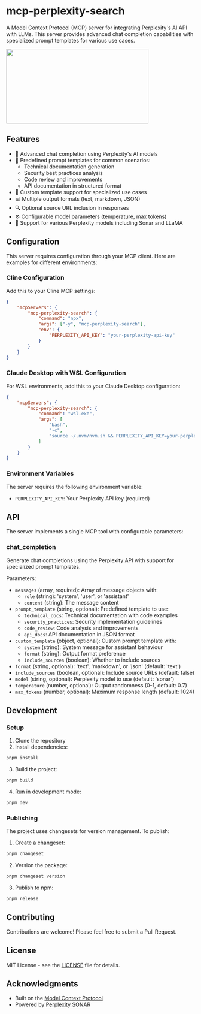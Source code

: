 # mcp-perplexity-search

A Model Context Protocol (MCP) server for integrating Perplexity's AI
API with LLMs. This server provides advanced chat completion
capabilities with specialized prompt templates for various use cases.

<a href="https://glama.ai/mcp/servers/zlqdizpsr9">
  <img width="380" height="200" src="https://glama.ai/mcp/servers/zlqdizpsr9/badge" />
</a>

## Features

- 🤖 Advanced chat completion using Perplexity's AI models
- 📝 Predefined prompt templates for common scenarios:
  - Technical documentation generation
  - Security best practices analysis
  - Code review and improvements
  - API documentation in structured format
- 🎯 Custom template support for specialized use cases
- 📊 Multiple output formats (text, markdown, JSON)
- 🔍 Optional source URL inclusion in responses
- ⚙️ Configurable model parameters (temperature, max tokens)
- 🚀 Support for various Perplexity models including Sonar and LLaMA

## Configuration

This server requires configuration through your MCP client. Here are
examples for different environments:

### Cline Configuration

Add this to your Cline MCP settings:

```json
{
	"mcpServers": {
		"mcp-perplexity-search": {
			"command": "npx",
			"args": ["-y", "mcp-perplexity-search"],
			"env": {
				"PERPLEXITY_API_KEY": "your-perplexity-api-key"
			}
		}
	}
}
```

### Claude Desktop with WSL Configuration

For WSL environments, add this to your Claude Desktop configuration:

```json
{
	"mcpServers": {
		"mcp-perplexity-search": {
			"command": "wsl.exe",
			"args": [
				"bash",
				"-c",
				"source ~/.nvm/nvm.sh && PERPLEXITY_API_KEY=your-perplexity-api-key /home/username/.nvm/versions/node/v20.12.1/bin/npx mcp-perplexity-search"
			]
		}
	}
}
```

### Environment Variables

The server requires the following environment variable:

- `PERPLEXITY_API_KEY`: Your Perplexity API key (required)

## API

The server implements a single MCP tool with configurable parameters:

### chat_completion

Generate chat completions using the Perplexity API with support for
specialized prompt templates.

Parameters:

- `messages` (array, required): Array of message objects with:
  - `role` (string): 'system', 'user', or 'assistant'
  - `content` (string): The message content
- `prompt_template` (string, optional): Predefined template to use:
  - `technical_docs`: Technical documentation with code examples
  - `security_practices`: Security implementation guidelines
  - `code_review`: Code analysis and improvements
  - `api_docs`: API documentation in JSON format
- `custom_template` (object, optional): Custom prompt template with:
  - `system` (string): System message for assistant behaviour
  - `format` (string): Output format preference
  - `include_sources` (boolean): Whether to include sources
- `format` (string, optional): 'text', 'markdown', or 'json' (default:
  'text')
- `include_sources` (boolean, optional): Include source URLs (default:
  false)
- `model` (string, optional): Perplexity model to use (default:
  'sonar')
- `temperature` (number, optional): Output randomness (0-1, default:
  0.7)
- `max_tokens` (number, optional): Maximum response length
  (default: 1024)

## Development

### Setup

1. Clone the repository
2. Install dependencies:

```bash
pnpm install
```

3. Build the project:

```bash
pnpm build
```

4. Run in development mode:

```bash
pnpm dev
```

### Publishing

The project uses changesets for version management. To publish:

1. Create a changeset:

```bash
pnpm changeset
```

2. Version the package:

```bash
pnpm changeset version
```

3. Publish to npm:

```bash
pnpm release
```

## Contributing

Contributions are welcome! Please feel free to submit a Pull Request.

## License

MIT License - see the [LICENSE](LICENSE) file for details.

## Acknowledgments

- Built on the
  [Model Context Protocol](https://github.com/modelcontextprotocol)
- Powered by
  [Perplexity SONAR](https://docs.perplexity.ai/api-reference/chat-completions)
